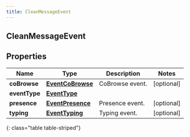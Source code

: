 ```yaml
---
title: CleanMessageEvent
---
```

## CleanMessageEvent


## Properties

| Name | Type | Description | Notes |
| ------------ | ------------- | ------------- | ------------- |
| **coBrowse** | <!----><!---->[**EventCoBrowse**](EventCoBrowse.html)<!----> | CoBrowse event. |  [optional] |
| **eventType** | <!----><!---->[**EventType**](EventType.html)<!----> |  |  |
| **presence** | <!----><!---->[**EventPresence**](EventPresence.html)<!----> | Presence event. |  [optional] |
| **typing** | <!----><!---->[**EventTyping**](EventTyping.html)<!----> | Typing event. |  [optional] |
{: class="table table-striped"}



